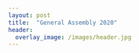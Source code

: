 ```yaml
---
layout: post
title:  "General Assembly 2020"
header:
  overlay_image: /images/header.jpg
---
```


<img src="{{ site.url }}{{ site.baseurl }}/images/news/GA042020.png" alt="" class="full">



